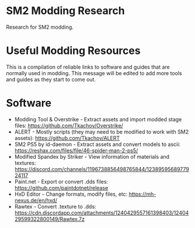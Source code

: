 # SM2 Modding Research
Research for SM2 modding.

# Useful Modding Resources
This is a compilation of reliable links to software and guides that are normally used in modding. This message will be edited to add more tools and guides as they start to come out.
# Software
- Modding Tool & Overstrike - Extract assets and import modded stage files: https://github.com/Tkachov/Overstrike/
- ALERT - Mostly scripts (they may need to be modified to work with SM2 assets): https://github.com/Tkachov/ALERT
- SM2 PS5 by id-daemon - Extract assets and convert models to ascii: https://reshax.com/files/file/46-spider-man-2-ps5/
- Modified Spandex by Striker - View information of materials and textures: https://discord.com/channels/1196738856498765844/1238959568977924117
- Paint.net - Export or convert .dds files: https://github.com/paintdotnet/release
- HxD Editor - Change formats, modify files, etc: https://mh-nexus.de/en/hxd/
- Rawtex - Convert .texture to .dds: https://cdn.discordapp.com/attachments/1240429557161398403/1240429599322800149/Rawtex.7z
